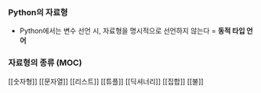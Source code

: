 ---
---

### Python의 자료형
+ Python에서는 변수 선언 시, 자료형을 명시적으로 선언하지 않는다 = **동적 타입 언어**

### 자료형의 종류 (MOC)
[[숫자형]]
[[문자열]]
[[리스트]]
[[튜플]]
[[딕셔너리]]
[[집합]]
[[불]]
